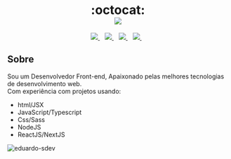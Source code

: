 <h1 align='center' >
  :octocat: <br />
  <img src= "https://readme-typing-svg.herokuapp.com?color=0077b5&lines=Hello+Devs!++Welcome+aboard.;My+name+is+Eduardo+Silva...;I+am+a+front-end+developer"/>
</h1>

<p align='center'>
  <a target="_blank" href="https://www.linkedin.com/in/esi01/">
    <img src="https://img.shields.io/badge/linkedin-%230077B5.svg?&style=for-the-badge&logo=linkedin&logoColor=white" />
  </a>&nbsp;&nbsp;
   <a href="https://api.whatsapp.com/send/?phone=5581993504951" target="_blank"><img src="https://img.shields.io/badge/WhatsApp-25D366?style=for-the-badge&logo=whatsapp&logoColor=white" target="_blank"></img>
  </a>&nbsp;&nbsp;
  <a target="_blank" href="mailto:eduardosilvaprogramador@gmail.com">
  <img src="https://img.shields.io/badge/Email-0078D4?style=for-the-badge&logo=microsoft-outlook&logoColor=white" />
  </a>&nbsp;&nbsp;
  <a href="https://www.instagram.com/eduardo01s_/">
    <img src="https://img.shields.io/badge/-Instagram-%23E4405F?style=for-the-badge&logo=instagram&logoColor=white">
  </a>&nbsp;&nbsp;
</p>

<h2>Sobre</h2>

<p>
  Sou um Desenvolvedor Front-end, Apaixonado pelas melhores tecnologias de desenvolvimento web. <br>Com experiência com projetos usando:
</p>

- html/JSX
- JavaScript/Typescript
- Css/Sass  
- NodeJS
- ReactJS/NextJS

<img src="https://activity-graph.herokuapp.com/graph?username=eduardo-sdev&bg_color=282a36&color=ffffff&line=533849&point=fe6e95&area_color=7cd3ff&area=true&hide_border=true&custom_title=GitHub%20Commits%20Graph" alt="eduardo-sdev"/>
